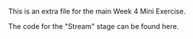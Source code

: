 This is an extra file for the main Week 4 Mini Exercise. 

The code for the "Stream" stage can be found here. 
